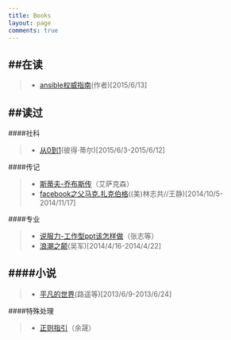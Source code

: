 ```yaml
---
title: Books
layout: page
comments: true
---
```


##在读
---------------------------------
> + [ansible权威指南]()(作者)[2015/6/13]



##读过
---------------------------------
####社科
> + [从0到1]()(彼得·蒂尔)[2015/6/3-2015/6/12]


####传记
> + [斯蒂夫-乔布斯传]()（艾萨克森）
> + [facebook之父马克.扎克伯格]()((美)林志共//王静)[2014/10/5-2014/11/17]


####专业
> + [说服力-工作型ppt该怎样做]()（张志等）
> + [浪潮之颠]()(吴军)[2014/4/16-2014/4/22]

####小说
--------------------------------
> + [平凡的世界]()(路遥等)[2013/6/9-2013/6/24]




####特殊处理
> + [正则指引]()（余晟）
